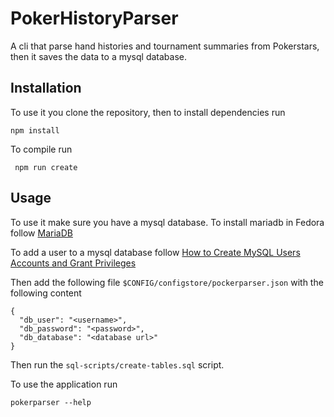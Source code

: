 # PokerHistoryParser

A cli that parse hand histories and tournament summaries from Pokerstars, then it saves the data to a mysql database.

## Installation

To use it you clone the repository, then to install dependencies run

```
npm install
```

To compile run

```
 npm run create
```

## Usage

To use it make sure you have a mysql database. To install mariadb in Fedora follow [MariaDB](https://fedoraproject.org/wiki/MariaDB)

To add a user to a mysql database follow [How to Create MySQL Users Accounts and Grant Privileges](https://linuxize.com/post/how-to-create-mysql-user-accounts-and-grant-privileges/)

Then add the following file `$CONFIG/configstore/pockerparser.json` with the following content 
```
{
  "db_user": "<username>",
  "db_password": "<password>",
  "db_database": "<database url>"
}

```

Then run the `sql-scripts/create-tables.sql` script.

To use the application run

```
pokerparser --help
```
